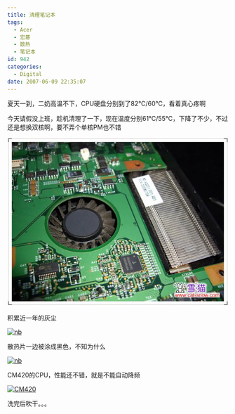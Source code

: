 ```yaml
---
title: 清理笔记本
tags:
  - Acer
  - 宏碁
  - 散热
  - 笔记本
id: 942
categories:
  - Digital
date: 2007-06-09 22:35:07
---
```


夏天一到，二奶高温不下，CPU硬盘分别到了82℃/60℃，看着真心疼啊

今天请假没上班，趁机清理了一下，现在温度分别61℃/55℃，下降了不少，不过还是想换双核啊，要不弄个单核PM也不错

[![nb](/images/2007/06/09_200706092214594157_12754.jpg)](/images/2007/06/09_200706092214594157_12754.jpg)

积累近一年的灰尘

[![nb](/blog/upload/2007/6/200706092215468038.JPG)](/blog/upload/2007/6/200706092215468038.JPG)

散热片一边被涂成黑色，不知为什么

[![nb](/blog/upload/2007/6/200706092220554124.JPG)](/blog/upload/2007/6/200706092220554124.JPG)

CM420的CPU，性能还不错，就是不能自动降频

[![CM420](/blog/upload/2007/6/200706092222524866.JPG)](/blog/upload/2007/6/200706092222524866.JPG)

洗完后吹干。。。